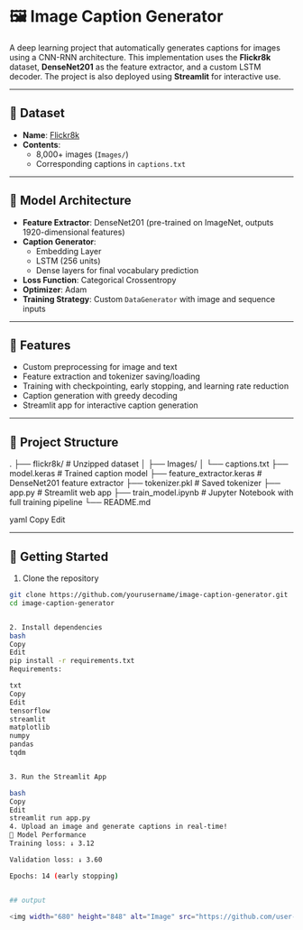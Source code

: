 # 🖼️ Image Caption Generator

A deep learning project that automatically generates captions for images using a CNN-RNN architecture. This implementation uses the **Flickr8k** dataset, **DenseNet201** as the feature extractor, and a custom LSTM decoder. The project is also deployed using **Streamlit** for interactive use.

---

## 📁 Dataset

- **Name**: [Flickr8k](https://www.kaggle.com/datasets/adityajn105/flickr8k)
- **Contents**:
  - 8,000+ images (`Images/`)
  - Corresponding captions in `captions.txt`

---

## 🧠 Model Architecture

- **Feature Extractor**: DenseNet201 (pre-trained on ImageNet, outputs 1920-dimensional features)
- **Caption Generator**: 
  - Embedding Layer
  - LSTM (256 units)
  - Dense layers for final vocabulary prediction
- **Loss Function**: Categorical Crossentropy
- **Optimizer**: Adam
- **Training Strategy**: Custom `DataGenerator` with image and sequence inputs

---

## 🔧 Features

- Custom preprocessing for image and text
- Feature extraction and tokenizer saving/loading
- Training with checkpointing, early stopping, and learning rate reduction
- Caption generation with greedy decoding
- Streamlit app for interactive caption generation

---

## 📂 Project Structure

.
├── flickr8k/ # Unzipped dataset
│ ├── Images/
│ └── captions.txt
├── model.keras # Trained caption model
├── feature_extractor.keras # DenseNet201 feature extractor
├── tokenizer.pkl # Saved tokenizer
├── app.py # Streamlit web app
├── train_model.ipynb # Jupyter Notebook with full training pipeline
└── README.md

yaml
Copy
Edit

---

## 🚀 Getting Started

1. Clone the repository

```bash
git clone https://github.com/yourusername/image-caption-generator.git
cd image-caption-generator


2. Install dependencies
bash
Copy
Edit
pip install -r requirements.txt
Requirements:

txt
Copy
Edit
tensorflow
streamlit
matplotlib
numpy
pandas
tqdm


3. Run the Streamlit App

bash
Copy
Edit
streamlit run app.py
4. Upload an image and generate captions in real-time!
🧪 Model Performance
Training loss: ↓ 3.12

Validation loss: ↓ 3.60

Epochs: 14 (early stopping)


## output

<img width="680" height="848" alt="Image" src="https://github.com/user-attachments/assets/b6677501-6d53-49da-b157-18dc62af5aa4" />

